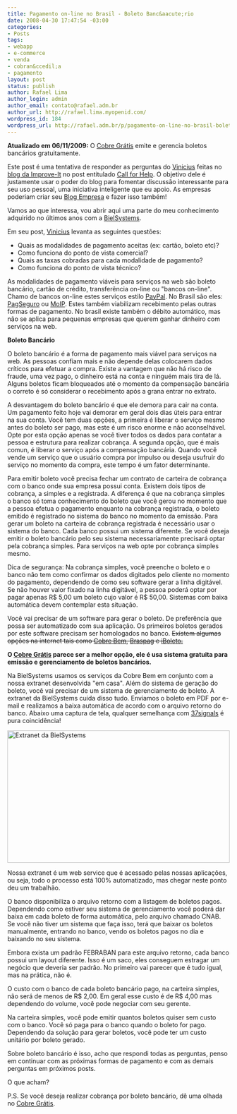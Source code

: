 ```yaml
---
title: Pagamento on-line no Brasil - Boleto Banc&aacute;rio
date: 2008-04-30 17:47:54 -03:00
categories:
- Posts
tags:
- webapp
- e-commerce
- venda
- cobran&ccedil;a
- pagamento
layout: post
status: publish
author: Rafael Lima
author_login: admin
author_email: contato@rafael.adm.br
author_url: http://rafael.lima.myopenid.com/
wordpress_id: 184
wordpress_url: http://rafael.adm.br/p/pagamento-on-line-no-brasil-boleto-bancario/
---
```


<strong>Atualizado em 06/11/2009:</strong> O <a href="http://cobregratis.com.br/?utm_campaign=blogwatch&amp;utm_source=rafael.adm.br&amp;utm_medium=link&amp;utm_term=pagamento-on-line-no-brasil-boleto-bancario">Cobre Gr&aacute;tis</a> emite e gerencia boletos banc&aacute;rios gratuitamente.

Este post &eacute; uma tentativa de responder as perguntas do <a href="http://www.improveit.com.br/vinicius">Vinicius</a> feitas no <a href="http://blog.improveit.com.br">blog da Improve-It</a> no post entitulado <a href="http://blog.improveit.com.br/articles/2008/04/28/call-for-help">Call for Help</a>. O objetivo dele &eacute; justamente usar o poder do blog para fomentar discuss&atilde;o interessante para seu uso pessoal, uma iniciativa inteligente que eu apoio. As empresas poderiam criar seu <a href="http://blogempresa.com.br">Blog Empresa</a> e fazer isso tamb&eacute;m!

Vamos ao que interessa, vou abrir aqui uma parte do meu conhecimento adquirido no &uacute;ltimos anos com a <a href="http://bielsystems.com.br">BielSystems</a>.

Em seu post, <a href="http://www.improveit.com.br/vinicius">Vinicius</a> levanta as seguintes quest&otilde;es:
<ul>
	<li>Quais as modalidades de pagamento aceitas (ex: cart&atilde;o, boleto etc)?</li>
	<li>Como funciona do ponto de vista comercial?</li>
	<li>Quais as taxas cobradas para cada modalidade de pagamento?</li>
	<li>Como funciona do ponto de vista t&eacute;cnico?</li>
</ul>
As modalidades de pagamento vi&aacute;veis para servi&ccedil;os na web s&atilde;o boleto banc&aacute;rio, cart&atilde;o de cr&eacute;dito, transfer&ecirc;ncia on-line ou "bancos on-line". Chamo de bancos on-line estes servi&ccedil;os estilo <a href="http://paypal.com">PayPal</a>. No Brasil s&atilde;o eles: <a href="https://pagseguro.uol.com.br">PagSeguro</a> ou <a href="http://moip.com.br">MoIP</a>. Estes tamb&eacute;m viabilizam recebimento pelas outras formas de pagamento. No brasil existe tamb&eacute;m o d&eacute;bito autom&aacute;tico, mas n&atilde;o se aplica para pequenas empresas que querem ganhar dinheiro com servi&ccedil;os na web.

<strong>Boleto Banc&aacute;rio</strong>

O boleto banc&aacute;rio &eacute; a forma de pagamento mais vi&aacute;vel para servi&ccedil;os na web. As pessoas confiam mais e n&atilde;o depende delas colocarem dados cr&iacute;ticos para efetuar a compra. Existe a vantagem que n&atilde;o h&aacute; risco de fraude, uma vez pago, o dinheiro est&aacute; na conta e ningu&eacute;m mais tira de l&aacute;. Alguns boletos ficam bloqueados at&eacute; o momento da compensa&ccedil;&atilde;o banc&aacute;ria o correto &eacute; s&oacute; considerar o recebimento ap&oacute;s a grana entrar no extrato.

A desvantagem do boleto banc&aacute;rio &eacute; que ele demora para cair na conta. Um pagamento feito hoje vai demorar em geral dois dias &uacute;teis para entrar na sua conta. Voc&ecirc; tem duas op&ccedil;&otilde;es, a primeira &eacute; liberar o servi&ccedil;o mesmo antes do boleto ser pago, mas este &eacute; um risco enorme e n&atilde;o aconselh&aacute;vel. Opte por esta op&ccedil;&atilde;o apenas se voc&ecirc; tiver todos os dados para contatar a pessoa e estrutura para realizar cobran&ccedil;a. A segunda op&ccedil;&atilde;o, que &eacute; mais comun, &eacute; liberar o servi&ccedil;o ap&oacute;s a compensa&ccedil;&atilde;o banc&aacute;ria. Quando voc&ecirc; vende um servi&ccedil;o que o usu&aacute;rio compra por impulso ou deseja usufruir do servi&ccedil;o no momento da compra, este tempo &eacute; um fator determinante.

Para emitir boleto voc&ecirc; precisa fechar um contrato de carteira de cobran&ccedil;a com o banco onde sua empresa possui conta. Existem dois tipos de cobran&ccedil;a, a simples e a registrada. A diferen&ccedil;a &eacute; que na cobran&ccedil;a simples o banco s&oacute; toma conhecimento do boleto que voc&ecirc; gerou no momento que a pessoa efetua o pagamento enquanto na cobran&ccedil;a registrada, o boleto emitido &eacute; registrado no sistema do banco no momento da emiss&atilde;o. Para gerar um boleto na carteira de cobran&ccedil;a registrada &eacute; necess&aacute;rio usar o sistema do banco. Cada banco possui um sistema diferente. Se voc&ecirc; deseja emitir o boleto banc&aacute;rio pelo seu sistema necessariamente precisar&aacute; optar pela cobran&ccedil;a simples. Para servi&ccedil;os na web opte por cobran&ccedil;a simples mesmo.

Dica de seguran&ccedil;a: Na cobran&ccedil;a simples, voc&ecirc; preenche o boleto e o banco n&atilde;o tem como confirmar os dados digitados pelo cliente no momento do pagamento, dependendo de como seu software gerar a linha digit&aacute;vel. Se n&atilde;o houver valor fixado na linha digit&aacute;vel, a pessoa poder&aacute; optar por pagar apenas R$ 5,00 um boleto cujo valor &eacute; R$ 50,00. Sistemas com baixa autom&aacute;tica devem contemplar esta situa&ccedil;&atilde;o.

Voc&ecirc; vai precisar de um software para gerar o boleto. De prefer&ecirc;ncia que possa ser automatizado com sua aplica&ccedil;&atilde;o. Os primeiros boletos gerados por este software precisam ser homologados no banco. <span style="text-decoration: line-through;">Existem algumas op&ccedil;&otilde;es na internet tais como </span><a href="http://cobrebem.com.br"><span style="text-decoration: line-through;">Cobre Bem</span></a><span style="text-decoration: line-through;">, </span><a href="http://www.braspag.com.br/"><span style="text-decoration: line-through;">Braspag</span></a><span style="text-decoration: line-through;"> e </span><a href="http://www.iboleto.com.br/"><span style="text-decoration: line-through;">iBoleto.</span></a>

<a href="http://www.iboleto.com.br/"></a><strong>O </strong><a href="http://cobregratis.com.br/?utm_campaign=blogwatch&amp;utm_source=rafael.adm.br&amp;utm_medium=link&amp;utm_term=pagamento-on-line-no-brasil-boleto-bancario"><strong>Cobre Gr&aacute;tis</strong></a><strong> parece ser a melhor op&ccedil;&atilde;o, ele &eacute; usa sistema gratuita para emiss&atilde;o e gerenciamento de boletos banc&aacute;rios.</strong>

Na BielSystems usamos os servi&ccedil;os da Cobre Bem em conjunto com a nossa extranet desenvolvida "em casa". Al&eacute;m do sistema de gera&ccedil;&atilde;o do boleto, voc&ecirc; vai precisar de um sistema de gerenciamento de boleto. A extranet da BielSystems cuida disso tudo. Enviamos o boleto em PDF por e-mail e realizamos a baixa autom&aacute;tica de acordo com o arquivo retorno do banco. Abaixo uma captura de tela, qualquer semelhan&ccedil;a com <a href="http://37signals.com">37signals</a> &eacute; pura coincid&ecirc;ncia!

<a href="http://rafael.adm.br/wp-content/uploads/2008/04/bielsystems-extranet.png"><img src="http://rafael.adm.br/wp-content/uploads/2008/04/bielsystems-extranet.png" alt="Extranet da BielSystems" width="504" height="300" /></a>

Nossa extranet &eacute; um web service que &eacute; acessado pelas nossas aplica&ccedil;&otilde;es, ou seja, todo o processo est&aacute; 100% automatizado, mas chegar neste ponto deu um trabalh&atilde;o.

O banco disponibiliza o arquivo retorno com a listagem de boletos pagos. Dependendo como estiver seu sistema de gerenciamento voc&ecirc; poder&aacute; dar baixa em cada boleto de forma autom&aacute;tica, pelo arquivo chamado CNAB. Se voc&ecirc; n&atilde;o tiver um sistema que fa&ccedil;a isso, ter&aacute; que baixar os boletos manualmente, entrando no banco, vendo  os boletos pagos no dia e baixando no seu sistema.

Embora exista um padr&atilde;o FEBRABAN para este arquivo retorno, cada banco possui um layout diferente. Isso &eacute; um saco, eles conseguem estragar um neg&oacute;cio que deveria ser padr&atilde;o. No primeiro vai parecer que &eacute; tudo igual, mas na pr&aacute;tica, n&atilde;o &eacute;.

O custo com o banco de cada boleto banc&aacute;rio pago, na carteira simples, n&atilde;o ser&aacute; de menos de R$ 2,00. Em geral esse custo &eacute; de R$ 4,00 mas dependendo do volume, voc&ecirc; pode negociar com seu gerente.

Na carteira simples, voc&ecirc; pode emitir quantos boletos quiser sem custo com o banco. Voc&ecirc; s&oacute; paga para o banco quando o boleto for pago. Dependendo da solu&ccedil;&atilde;o para gerar boletos, voc&ecirc; pode ter um custo unit&aacute;rio por boleto gerado.

Sobre boleto banc&aacute;rio &eacute; isso, acho que respondi todas as perguntas, penso em continuar com as pr&oacute;ximas formas de pagamento e com as demais perguntas em pr&oacute;ximos posts.

O que acham?

P.S. Se voc&ecirc; deseja realizar cobran&ccedil;a por boleto banc&aacute;rio, d&ecirc; uma olhada no&nbsp;<a href="http://cobregratis.com.br/?utm_campaign=blogwatch&amp;utm_source=rafael.adm.br&amp;utm_medium=link&amp;utm_term=pagamento-on-line-no-brasil-boleto-bancario">Cobre Gr&aacute;tis</a>.

